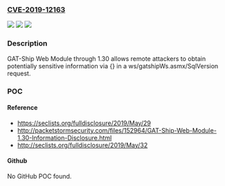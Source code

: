 ### [CVE-2019-12163](https://cve.mitre.org/cgi-bin/cvename.cgi?name=CVE-2019-12163)
![](https://img.shields.io/static/v1?label=Product&message=n%2Fa&color=blue)
![](https://img.shields.io/static/v1?label=Version&message=n%2Fa&color=blue)
![](https://img.shields.io/static/v1?label=Vulnerability&message=n%2Fa&color=brighgreen)

### Description

GAT-Ship Web Module through 1.30 allows remote attackers to obtain potentially sensitive information via {} in a ws/gatshipWs.asmx/SqlVersion request.

### POC

#### Reference
- https://seclists.org/fulldisclosure/2019/May/29
- http://packetstormsecurity.com/files/152964/GAT-Ship-Web-Module-1.30-Information-Disclosure.html
- http://seclists.org/fulldisclosure/2019/May/32

#### Github
No GitHub POC found.


